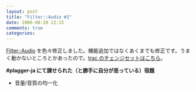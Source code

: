 ```yaml
---
layout: post
title: "Filter::Audio #1"
date: 2006-08-28 22:15
comments: true
categories: 
---
```

<p>
<a class="ext-link" href="http://trac.mizzy.org/public/browser/plagger/trunk/lib/Plagger/Plugin/Filter/Audio.pm"><span class="icon"></span>Filter::Audio</a> を色々修正しました。機能追加ではなくあくまでも修正です。うまく動かないところとかあったので。<a class="ext-link" href="http://trac.mizzy.org/public/changeset/246"><span class="icon"></span>trac のチェンジセットはこちら</a>。
</p>
<p>
<strong>#plagger-ja にて課せられた（と勝手に自分が思っている）宿題</strong>
</p>
<ul><li>音量/音質の均一化</li></ul>